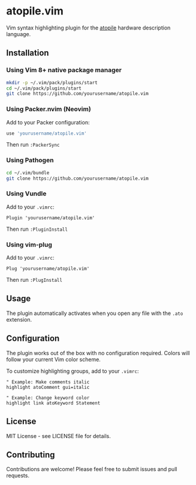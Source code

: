 # atopile.vim

Vim syntax highlighting plugin for the [atopile](https://atopile.io/) hardware
description language.

## Installation

### Using Vim 8+ native package manager

```bash
mkdir -p ~/.vim/pack/plugins/start
cd ~/.vim/pack/plugins/start
git clone https://github.com/yourusername/atopile.vim
```

### Using Packer.nvim (Neovim)

Add to your Packer configuration:

```lua
use 'yourusername/atopile.vim'
```

Then run `:PackerSync`

### Using Pathogen

```bash
cd ~/.vim/bundle
git clone https://github.com/yourusername/atopile.vim
```

### Using Vundle

Add to your `.vimrc`:

```vim
Plugin 'yourusername/atopile.vim'
```

Then run `:PluginInstall`

### Using vim-plug

Add to your `.vimrc`:

```vim
Plug 'yourusername/atopile.vim'
```

Then run `:PlugInstall`

## Usage

The plugin automatically activates when you open any file with the `.ato`
extension.

## Configuration

The plugin works out of the box with no configuration required. Colors will
follow your current Vim color scheme.

To customize highlighting groups, add to your `.vimrc`:

```vim
" Example: Make comments italic
highlight atoComment gui=italic

" Example: Change keyword color
highlight link atoKeyword Statement
```

## License

MIT License - see LICENSE file for details.

## Contributing

Contributions are welcome! Please feel free to submit issues and pull requests.
